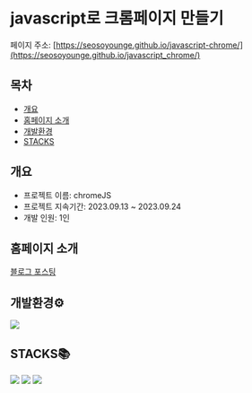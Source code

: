 <div align="left">
  
# javascript로 크롬페이지 만들기
페이지 주소: [https://seosoyounge.github.io/javascript-chrome/](https://seosoyounge.github.io/javascript_chrome/)

## 목차
- [개요](#개요)
- [홈페이지 소개](#홈페이지-소개)
- [개발환경](#개발환경)
- [STACKS](#stacks)

## 개요
- 프로젝트 이름: chromeJS
- 프로젝트 지속기간: 2023.09.13 ~ 2023.09.24
- 개발 인원: 1인

## 홈페이지 소개
[블로그 포스팅](https://soyoung-e.tistory.com/7)

## 개발환경⚙
<img  src="https://img.shields.io/badge/VScode-007ACC?style=for-the-badge&logo=visualstudiocode&logoColor=white">

## STACKS📚
<img src="https://img.shields.io/badge/html5-E34F26?style=for-the-badge&logo=html5&logoColor=white"> <img src="https://img.shields.io/badge/css-1572B6?style=for-the-badge&logo=css3&logoColor=white"> <img src="https://img.shields.io/badge/javascript-F7DF1E?style=for-the-badge&logo=javascript&logoColor=black">
  
</div>
